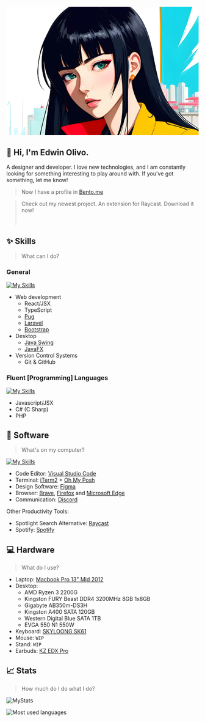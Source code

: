 <p align="center">
  <img src="1317447.webp" alt="Picture of a black hair girl with a skyline background"/>
</p>

## 👋 Hi, I'm Edwin Olivo.
A designer and developer. I love new technologies, and I am constantly looking for something interesting to play around with. If you've got something, let me know!

> Now I have a profile in [Bento.me](https://bento.me/xconnect)

> Check out my newest project. An extension for Raycast. Download it now!
> 
> <a title="Install manga-calendar Raycast Extension" href="https://www.raycast.com/mrolivo/manga-calendar"><img src="https://www.raycast.com/mrolivo/manga-calendar/install_button@2x.png?v=1.1" height="64" style="height: 64px;" alt=""></a>

## ✨ Skills

> What can I do?

### General

[![My Skills](https://skillicons.dev/icons?i=js,html,css,bootstrap,nodejs,react,ts,pug,laravel,java,git,github)](https://skillicons.dev)

- Web development
  - React/JSX
  - TypeScript
  - [Pug](https://pugjs.org/api/getting-started.html)
  - [Laravel](https://laravel.com/)
  - [Bootstrap](https://getbootstrap.com/)
- Desktop
  - [Java Swing](https://docs.oracle.com/javase/tutorial/uiswing/start/index.html)
  - [JavaFX](https://docs.oracle.com/javase/8/javafx/get-started-tutorial/jfx-overview.htm#JFXST784)
- Version Control Systems
  - Git & GitHub

### Fluent [Programming] Languages

[![My Skills](https://skillicons.dev/icons?i=js,cs,php)](https://skillicons.dev)

- Javascript/JSX
- C# (C Sharp)
- PHP

## 👾 Software
> What's on my computer?

[![My Skills](https://skillicons.dev/icons?i=vscode,figma,discord)](https://skillicons.dev)

- Code Editor: [Visual Studio Code](https://code.visualstudio.com/)
- Terminal: [iTerm2](https://iterm2.com/) + [Oh My Posh](https://ohmyposh.dev/) 
- Design Software: [Figma](https://figma.com)
- Browser: [Brave](https://brave.com/), [Firefox](https://www.mozilla.org/) and [Microsoft Edge](https://www.microsoft.com/en-us/edge)
- Communication: [Discord](https://discord.com/)

Other Productivity Tools:

- Spotlight Search Alternative: [Raycast](https://www.raycast.com/)
- Spotify: [Spotify](https://open.spotify.com/)

## 💻 Hardware

> What do I use?

 - Laptop: [Macbook Pro 13" Mid 2012](https://support.apple.com/kb/sp649?locale=en_US)
 - Desktop:
    - AMD Ryzen 3 2200G
    - Kingston FURY Beast DDR4 3200MHz 8GB 1x8GB
    - Gigabyte AB350m-DS3H
    - Kingston A400 SATA 120GB
    - Western Digital Blue SATA 1TB
    - EVGA 550 N1 550W
- Keyboard: [SKYLOONG SK61](https://epomaker.com/products/epomaker-sk61)
- Mouse: `WIP`
- Stand: `WIP`
- Earbuds: [KZ EDX Pro](https://kz-audio.com/kz-edx-pro.html)

## 📈 Stats
> How much do I do what I do?

![MyStats](https://github-profile-summary-cards.vercel.app/api/cards/profile-details?username=MrOlivo)

![Most used languages](https://github-readme-stats.vercel.app/api/top-langs?username=mrolivo&show_icons=true&locale=en&layout=compact)

